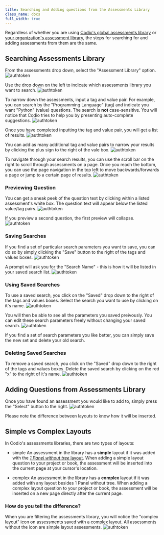 ```yaml
---
title: Searching and Adding questions from the Assessments Library
class_name: docs
full_width: true
---
```

Regardless of whether you are using [Codio's global assessments library](/docs/content/authoring/assessments-library/global-assessments-library) or [your organization's assessment library](/docs/dashboard/create/createlibrary), the steps for searching for and adding assessments from them are the same. 

## Searching Assessments Library
From the assessments drop down, select the "Assessment Library" option.
<img alt="authtoken" src="/img/docs/addFromLib.png" class="simple"/>

Use the drop down on the left to indicate which assessments library you want to search.
<img alt="authtoken" src="/img/docs/selectLib.png" class="simple"/>

To narrow down the assessments, input a tag and value pair. For example, you can search by the "Programming Language" (tag) and indicate you want "Python" (value) questions. The search is **not** case-sensitive. You will notice that Codio tries to help you by presenting auto-complete suggestions.
<img alt="authtoken" src="/img/docs/autoComplete.png" class="simple"/>

Once you have completed inputting the tag and value pair, you will get a list of results.
<img alt="authtoken" src="/img/docs/searchResults.png" class="simple"/>

You can add as many additional tag and value pairs to narrow your results by clicking the plus sign to the right of the vale box.
<img alt="authtoken" src="/img/docs/doubleTags.png" class="simple"/>

To navigate through your search results, you can use the scroll bar on the right to scroll through assessments on a page. Once you reach the bottom, you can use the page navigation in the top left to move backwards/forwards a page or jump to a certain page of results.
<img alt="authtoken" src="/img/docs/scrollThrough.png" class="simple"/>

<a name="previewQuestion"></a>
### Previewing Question
You can get a sneak peek of the question text by clicking within a listed assessment's white box. The question text will appear below the listed value/tag pairs.
<img alt="authtoken" src="/img/docs/previewQuestion1.png" class="simple"/>

If you preview a second question, the first preview will collapse.
<img alt="authtoken" src="/img/docs/previewQuestion2.png" class="simple"/>

### Saving Searches
If you find a set of particular search parameters you want to save, you can do so by simply clicking the "Save" button to the right of the tags and values boxes.
<img alt="authtoken" src="/img/docs/doubleTags2.png" class="simple"/>

A prompt will ask you for the "Search Name" - this is how it will be listed in your saved search list.
<img alt="authtoken" src="/img/docs/nameSearch.png" class="simple"/>

### Using Saved Searches
To use a saved search, you click on the "Saved" drop down to the right of the tags and values boxes. Select the search you want to use by clicking on it's name.
<img alt="authtoken" src="/img/docs/savedSearch.png" class="simple"/>

You will then be able to see all the parameters you saved preivously. You can edit these search parameters freely without changing your saved search.
<img alt="authtoken" src="/img/docs/savedSearch2.png" class="simple"/>

If you find a set of search parameters you like better, you can simply save the new set and delete your old search.

### Deleting Saved Searches
To remove a saved search, you click on the "Saved" drop down to the right of the tags and values boxes. Delete the saved search by clicking on the red "x" to the right of it's name.
<img alt="authtoken" src="/img/docs/savedSearchDelete.png" class="simple"/>

<a name="addQuestion"></a>
## Adding Questions from Assessments Library
Once you have found an assessment you would like to add to, simply press the "Select" button to the right.
<img alt="authtoken" src="/img/docs/selectQuestion.png" class="simple"/>

Please note the difference between layouts to know how it will be inserted.

<a name="simpleComplex"></a>
## Simple vs Complex Layouts
In Codio's assessments libraries, there are two types of layouts:
* simple
  An assessment in the library has a **simple** layout if it was added with the [*1 Panel without tree* layout](/docs/content/authoring/settings-actions/page/). When adding a simple layout question to your project or book, the assessment will be inserted into the current page at your cursor's location.

* complex
  An assessment in the library has a **complex** layout if it was added with any layout besides 1 Panel without tree. When adding a complex layout question to your project or book, the assessment will be inserted on a new page directly after the current page.

### How do you tell the difference?
When you are filtering the assessments library, you will notice the "complex layout" icon on assessments saved with a complex layout. All assessments without the icon are simple layout assessments.
<img alt="authtoken" src="/img/docs/complexLayoutIcon.png" class="simple"/>